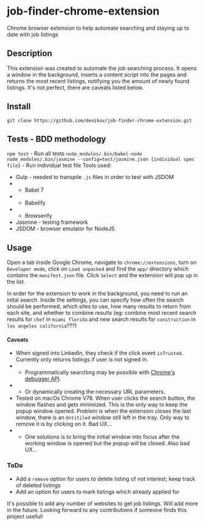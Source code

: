 # job-finder-chrome-extension
Chrome browser extension to help automate searching and staying up to date with job listings

## Description
This extension was created to automate the job searching process.  It opens a window in the background, inserts a content script into the pages and returns the most recent listings, notifying you the amount of newly found listings.  It's not perfect, there are caveats listed below.

## Install
`git clone https://github.com/denikov/job-finder-chrome-extension.git`

## Tests - BDD methodology
`npm test` - Run all tests
`node_modules/.bin/babel-node node_modules/.bin/jasmine --config=test/jasmine.json {individual spec file}` - Run individual test file
Tools used:
- Gulp - needed to transpile `.js` files in order to test with JSDOM
- - Babel 7
- - Babelify
- - Browserify
- Jasmine - testing framework
- JSDOM - browser emulator for NodeJS

## Usage
Open a tab inside Google Chrome, navigate to `chrome://extensions`, turn on `Developer mode`, click on `Load unpacked` and find the `app/` directory which contains the `manifest.json` file.  Click `Select` and the extension will pop up in the list.

In order for the extension to work in the background, you need to run an inital search.  Inside the settings, you can specify how often the search should be performed, which sites to use, how many results to return from each site, and whether to combine results (eg: combine most recent search results for `chef` in `miami florida` and new search results for `construction` in `los angeles california`???)

#### Caveats
- When signed into LinkedIn, they check if the click event `isTrusted`.  Currently only returns listings if user is not signed in.
- - Programmatically searching may be possible with [Chrome's debugger API](https://developer.chrome.com/extensions/debugger).
- - Or dynamically creating the necessary URL parameters.
- Tested on macOs Chrome V78. When user clicks the search button, the window flashes and gets minimized.  This is the only way to keep the popup window opened.  Problem is when the extension closes the last window, there is an `Untitiled` window still left in the tray.  Only way to remove it is by clicking on it.  Bad UX...
- - One solutions is to bring the initial window into focus after the working window is opened but the popup will be closed.  Also bad UX...

### ToDo
- Add a `remove` option for users to delete listing of not interest; keep track of deleted listings
- Add an option for users to mark listings which already applied for

It's possible to add any number of websites to get job listings.  Will add more in the future.  Looking forward to any contributions if someone finds this project useful!
